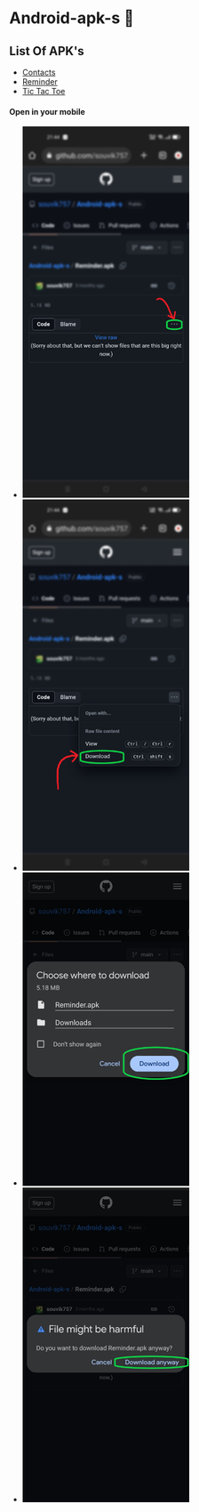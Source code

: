 # Android-apk-s 🍕
## List Of APK's 
- [Contacts](https://github.com/souvik757/Android-apk-s/blob/main/contacts.apk)
- [Reminder](https://github.com/souvik757/Android-apk-s/blob/main/Reminder.apk)
- [Tic Tac Toe](https://github.com/souvik757/Android-apk-s/blob/main/Tic%20Tac%20Toe.apk)
#### Open in your mobile 
- <img src="https://github.com/souvik757/Android-apk-s/blob/main/ins_2.jpg" width = "300" />
- <img src="https://github.com/souvik757/Android-apk-s/blob/main/ins_1.jpg" width = "300" />
- <img src="https://github.com/souvik757/Android-apk-s/blob/main/ins_3.jpg" width = "300" />
- <img src="https://github.com/souvik757/Android-apk-s/blob/main/ins_4.jpg" width = "300" />
